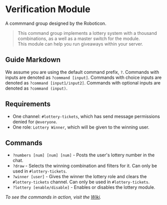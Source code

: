 # Verification Module
A commmand group designed by the Roboticon.

> This command group implements a lottery system with a thousand combinations, as a well as a master switch for the module.  
> This module can help you run giveaways within your server.

## Guide Markdown  
We assume you are using the default command prefix, `?`. Commands with inputs are denoted as ``?command [input]``. Commands with choice inputs are denoted as ``?command [input1/input2]``. Commands with optional inputs are denoted as ``?command (input)``.

## Requirements
* One channel: ``#lottery-tickets``, which has send message permissions denied for ``@everyone``.
* One role: ``Lottery Winner``, which will be given to the winning user.

## Commands
* ``?numbers [num] [num] [num]`` - Posts the user's lottery number in the chat.
* ``?draw`` - Selects the winning combination and filters for it. Can only be used in ``#lottery-tickets``.
* ``?winner [user]`` - Gives the winner the lottery role and clears the ``#lottery-tickets`` channel. Can only be used in ``#lottery-tickets``.
* ``?lottery [enable/disable]`` - Enables or disables the lottery module.

*To see the commands in action, visit the [Wiki](https://github.com/Strand-Custom-Commands/Strand-Custom-Commands/wiki).*
